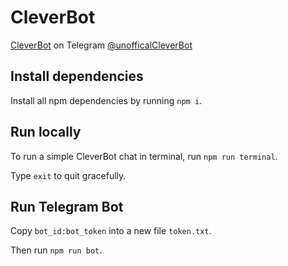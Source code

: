 # CleverBot

[CleverBot](https://cleverbot.com/) on Telegram [@unofficalCleverBot](https://t.me/unofficalCleverBot)

## Install dependencies

Install all npm dependencies by running `npm i`.

## Run locally

To run a simple CleverBot chat in terminal, run `npm run terminal`.

Type `exit` to quit gracefully.

## Run Telegram Bot

Copy `bot_id:bot_token` into a new file `token.txt`.

Then run `npm run bot`.

